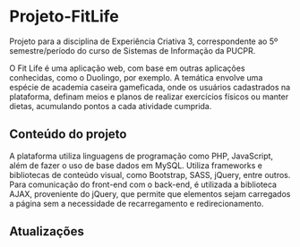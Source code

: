 # Projeto-FitLife
Projeto para a disciplina de Experiência Criativa 3, correspondente ao 5º semestre/período do curso de Sistemas de Informação da PUCPR.

O Fit Life é uma aplicação web, com base em outras aplicações conhecidas, como o Duolingo, por exemplo.
A temática envolve uma espécie de academia caseira gameficada, onde os usuários cadastrados na plataforma, definam meios e planos de realizar exercícios físicos ou manter dietas, acumulando pontos a cada atividade cumprida.

## Conteúdo do projeto
A plataforma utiliza linguagens de programação como PHP, JavaScript, além de fazer o uso de base dados em MySQL. Utiliza frameworks e bibliotecas de conteúdo visual, como Bootstrap, SASS, jQuery, entre outros.
Para comunicação do front-end com o back-end, é utilizada a biblioteca AJAX, proveniente do jQuery, que permite que elementos sejam carregados a página sem a necessidade de recarregamento e redirecionamento.

## Atualizações
